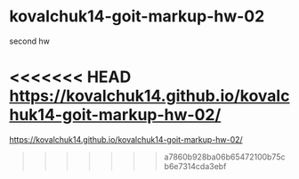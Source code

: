 # kovalchuk14-goit-markup-hw-02
second hw

<<<<<<< HEAD
https://kovalchuk14.github.io/kovalchuk14-goit-markup-hw-02/ 
=======
https://kovalchuk14.github.io/kovalchuk14-goit-markup-hw-02/
>>>>>>> a7860b928ba06b65472100b75cb6e7314cda3ebf
